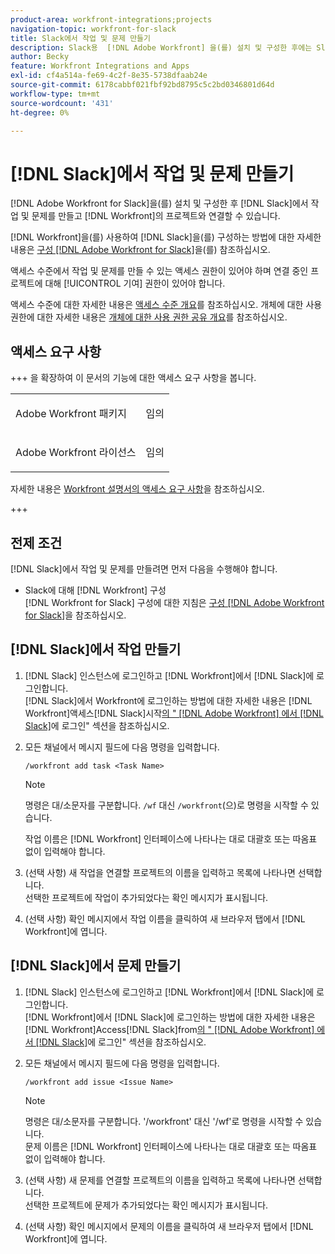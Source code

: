 ```yaml
---
product-area: workfront-integrations;projects
navigation-topic: workfront-for-slack
title: Slack에서 작업 및 문제 만들기
description: Slack용  [!DNL Adobe Workfront] 을(를) 설치 및 구성한 후에는 Slack에서 작업 및 문제를 만들어 Workfront의 프로젝트와 연결할 수 있습니다.
author: Becky
feature: Workfront Integrations and Apps
exl-id: cf4a514a-fe69-4c2f-8e35-5738dfaab24e
source-git-commit: 6178cabbf021fbf92bd8795c5c2bd0346801d64d
workflow-type: tm+mt
source-wordcount: '431'
ht-degree: 0%

---
```


# [!DNL Slack]에서 작업 및 문제 만들기

[!DNL Adobe Workfront for Slack]을(를) 설치 및 구성한 후 [!DNL Slack]에서 작업 및 문제를 만들고 [!DNL Workfront]의 프로젝트와 연결할 수 있습니다.

[!DNL Workfront]을(를) 사용하여 [!DNL Slack]을(를) 구성하는 방법에 대한 자세한 내용은 [구성 [!DNL Adobe Workfront for Slack]](../../workfront-integrations-and-apps/using-workfront-with-slack/configure-workfront-for-slack.md)을(를) 참조하십시오.

액세스 수준에서 작업 및 문제를 만들 수 있는 액세스 권한이 있어야 하며 연결 중인 프로젝트에 대해 [!UICONTROL 기여] 권한이 있어야 합니다.

액세스 수준에 대한 자세한 내용은 [액세스 수준 개요](../../administration-and-setup/add-users/access-levels-and-object-permissions/access-levels-overview.md)를 참조하십시오. 개체에 대한 사용 권한에 대한 자세한 내용은 [개체에 대한 사용 권한 공유 개요](../../workfront-basics/grant-and-request-access-to-objects/sharing-permissions-on-objects-overview.md)를 참조하십시오.

## 액세스 요구 사항

+++ 을 확장하여 이 문서의 기능에 대한 액세스 요구 사항을 봅니다.

<table style="table-layout:auto"> 
 <col> 
 <col> 
 <tbody> 
  <tr> 
   <td role="rowheader">Adobe Workfront 패키지</td> 
   <td> <p>임의</p> </td> 
  </tr> 
  <tr> 
   <td role="rowheader">Adobe Workfront 라이선스</td> 
   <td> <p>임의</p>
  </tr> 
 </tbody> 
</table>

자세한 내용은 [Workfront 설명서의 액세스 요구 사항](/help/quicksilver/administration-and-setup/add-users/access-levels-and-object-permissions/access-level-requirements-in-documentation.md)을 참조하십시오.

+++

## 전제 조건

[!DNL Slack]에서 작업 및 문제를 만들려면 먼저 다음을 수행해야 합니다.

* Slack에 대해 [!DNL Workfront] 구성\
   [!DNL Workfront for Slack] 구성에 대한 지침은 [구성 [!DNL Adobe Workfront for Slack]](../../workfront-integrations-and-apps/using-workfront-with-slack/configure-workfront-for-slack.md)을 참조하십시오.

## [!DNL Slack]에서 작업 만들기

1. [!DNL Slack] 인스턴스에 로그인하고 [!DNL Workfront]에서 [!DNL Slack]에 로그인합니다.\
   [!DNL Slack]에서 Workfront에 로그인하는 방법에 대한 자세한 내용은 [!DNL Workfront]액세스[!DNL Slack]시작[의 &quot; [!DNL Adobe Workfront] 에서  [!DNL Slack]](../../workfront-integrations-and-apps/using-workfront-with-slack/access-workfront-from-slack.md)에 로그인&quot; 섹션을 참조하십시오.

1. 모든 채널에서 메시지 필드에 다음 명령을 입력합니다.

   `/workfront add task <Task Name>`

   >[!NOTE]
   >
   >명령은 대/소문자를 구분합니다. `/wf` 대신 `/workfront`(으)로 명령을 시작할 수 있습니다.
   >  
   >작업 이름은 [!DNL Workfront] 인터페이스에 나타나는 대로 대괄호 또는 따옴표 없이 입력해야 합니다.

1. (선택 사항) 새 작업을 연결할 프로젝트의 이름을 입력하고 목록에 나타나면 선택합니다.\
   선택한 프로젝트에 작업이 추가되었다는 확인 메시지가 표시됩니다.
1. (선택 사항) 확인 메시지에서 작업 이름을 클릭하여 새 브라우저 탭에서 [!DNL Workfront]에 엽니다.

## [!DNL Slack]에서 문제 만들기

1. [!DNL Slack] 인스턴스에 로그인하고 [!DNL Workfront]에서 [!DNL Slack]에 로그인합니다.\
   [!DNL Workfront]에서 [!DNL Slack]에 로그인하는 방법에 대한 자세한 내용은 [!DNL Workfront]Access[!DNL Slack]from[의 &quot; [!DNL Adobe Workfront] 에서  [!DNL Slack]](../../workfront-integrations-and-apps/using-workfront-with-slack/access-workfront-from-slack.md)에 로그인&quot; 섹션을 참조하십시오.

1. 모든 채널에서 메시지 필드에 다음 명령을 입력합니다.

   `/workfront add issue <Issue Name>`

   >[!NOTE]
   >
   >명령은 대/소문자를 구분합니다. &#39;/workfront&#39; 대신 &#39;/wf&#39;로 명령을 시작할 수 있습니다. \
   >문제 이름은 [!DNL Workfront] 인터페이스에 나타나는 대로 대괄호 또는 따옴표 없이 입력해야 합니다.

1. (선택 사항) 새 문제를 연결할 프로젝트의 이름을 입력하고 목록에 나타나면 선택합니다.\
   선택한 프로젝트에 문제가 추가되었다는 확인 메시지가 표시됩니다.
1. (선택 사항) 확인 메시지에서 문제의 이름을 클릭하여 새 브라우저 탭에서 [!DNL Workfront]에 엽니다.
